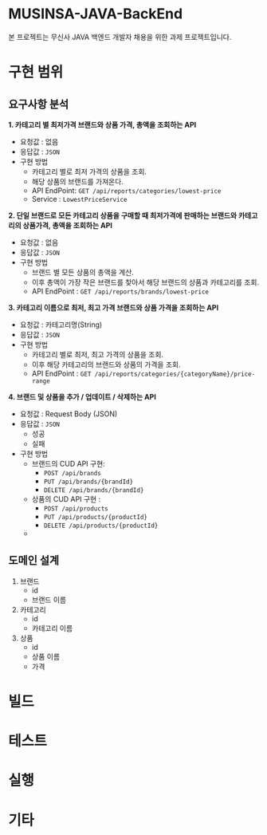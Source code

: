 # MUSINSA-JAVA-BackEnd
본 프로젝트는 무신사 JAVA 백엔드 개발자 채용을 위한 과제 프로젝트입니다.
# 구현 범위
## 요구사항 분석
**1.  카테고리 별 최저가격 브랜드와 상품 가격, 총액을 조회하는 API**
- 요청값 : 없음
- 응답값 : `JSON` 
- 구현 방법
  - 카테고리 별로 최저 가격의 상품을 조회.
  - 해당 상품의 브랜드를 가져온다.
  - API EndPoint: `GET /api/reports/categories/lowest-price`
  - Service : `LowestPriceService`
 
**2.  단일 브랜드로 모든 카테고리 상품을 구매할 때 최저가격에 판매하는 브랜드와 카테고리의 상품가격, 총액을
조회하는 API**
- 요청값 : 없음
- 응답값 : `JSON`
- 구현 방법
  - 브랜드 별 모든 상품의 총액을 계산.
  - 이후 총액이 가장 작은 브랜드를 찾아서 해당 브랜드의 상품과 카테고리를 조회.
  - API EndPoint : `GET /api/reports/brands/lowest-price`

**3. 카테고리 이름으로 최저, 최고 가격 브랜드와 상품 가격을 조회하는 API**
- 요청값 : 카테고리명(String)
- 응답값 : `JSON`
- 구현 방법
  - 카테고리 별로 최저, 최고 가격의 상품을 조회.
  - 이후 해당 카테고리의 브랜드와 상품의 가격을 조회.
  - API EndPoint : `GET /api/reports/categories/{categoryName}/price-range`

**4. 브랜드 및 상품을 추가 / 업데이트 / 삭제하는 API**
- 요청값 : Request Body (JSON)
- 응답값 : `JSON`
  - 성공
  - 실패
- 구현 방법
  - 브랜드의 CUD API 구현:
    - `POST /api/brands`
    - `PUT /api/brands/{brandId}`
    - `DELETE /api/brands/{brandId}`
  - 상품의 CUD API 구현 : 
    - `POST /api/products`
    - `PUT /api/products/{productId}`
    - `DELETE /api/products/{productId}`
  - 

## 도메인 설계
1. 브랜드
    - id
    - 브랜드 이름
2. 카테고리
    - id
    - 카테고리 이름
3. 상품
    - id
    - 상품 이름
    - 가격

# 빌드

# 테스트

# 실행

# 기타